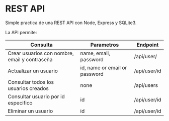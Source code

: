 # REST API

Simple practica de una REST API con Node, Express y SQLite3. 

La API permite:

|Consulta|Parametros|Endpoint|
|-----------|-----------|-----------|
|Crear usuarios con nombre, email y contraseña|name, email, password|/api/user/|
|Actualizar un usuario|id, name or email or password|/api/user/id|
|Consultar todos los usuarios creados|none|/api/users|
|Consultar usuario por id especifico|id|/api/user/id|
|Eliminar un usuario|id|/api/user/id|